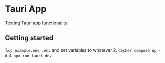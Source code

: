 # Tauri App
Testing Tauri app functionality

## Getting started
1.`cp example.env .env` and set variables to whatever
2. `docker compose up -d`
3. `npm run tauri dev`
